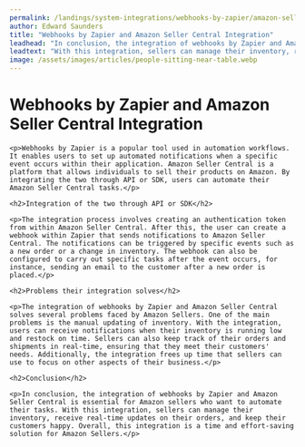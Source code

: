 ```yaml
---
permalink: /landings/system-integrations/webhooks-by-zapier/amazon-seller-central
author: Edward Saunders
title: "Webhooks by Zapier and Amazon Seller Central Integration"
leadhead: "In conclusion, the integration of webhooks by Zapier and Amazon Seller Central is essential for Amazon sellers who want to automate their tasks"
leadtext: "With this integration, sellers can manage their inventory, receive real-time updates on their orders, and keep their customers happy. Overall, this integration is a time and effort-saving solution for Amazon Sellers."
image: /assets/images/articles/people-sitting-near-table.webp
---
```

<div class="arttext">    <h1>Webhooks by Zapier and Amazon Seller Central Integration</h1>
    
    <p>Webhooks by Zapier is a popular tool used in automation workflows. It enables users to set up automated notifications when a specific event occurs within their application. Amazon Seller Central is a platform that allows individuals to sell their products on Amazon. By integrating the two through API or SDK, users can automate their Amazon Seller Central tasks.</p>
    
    <h2>Integration of the two through API or SDK</h2>
    
    <p>The integration process involves creating an authentication token from within Amazon Seller Central. After this, the user can create a webhook within Zapier that sends notifications to Amazon Seller Central. The notifications can be triggered by specific events such as a new order or a change in inventory. The webhook can also be configured to carry out specific tasks after the event occurs, for instance, sending an email to the customer after a new order is placed.</p>
    
    <h2>Problems their integration solves</h2>
    
    <p>The integration of webhooks by Zapier and Amazon Seller Central solves several problems faced by Amazon Sellers. One of the main problems is the manual updating of inventory. With the integration, users can receive notifications when their inventory is running low and restock on time. Sellers can also keep track of their orders and shipments in real-time, ensuring that they meet their customers' needs. Additionally, the integration frees up time that sellers can use to focus on other aspects of their business.</p>
    
    <h2>Conclusion</h2>
    
    <p>In conclusion, the integration of webhooks by Zapier and Amazon Seller Central is essential for Amazon sellers who want to automate their tasks. With this integration, sellers can manage their inventory, receive real-time updates on their orders, and keep their customers happy. Overall, this integration is a time and effort-saving solution for Amazon Sellers.</p>
</div>